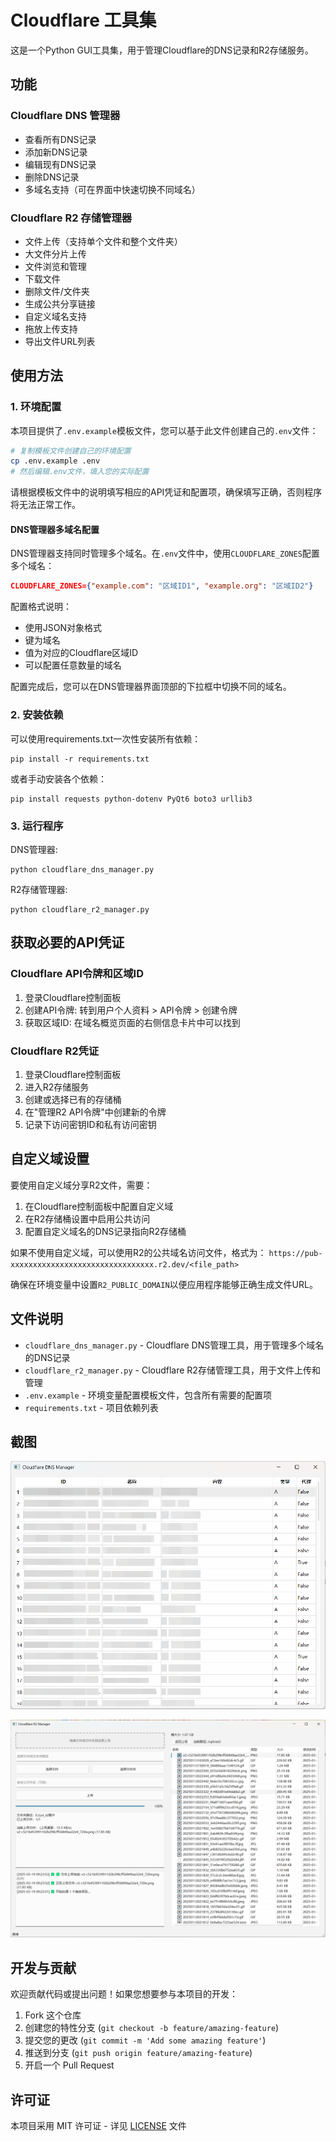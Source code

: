 # Cloudflare 工具集

这是一个Python GUI工具集，用于管理Cloudflare的DNS记录和R2存储服务。

## 功能

### Cloudflare DNS 管理器
- 查看所有DNS记录
- 添加新DNS记录
- 编辑现有DNS记录
- 删除DNS记录
- 多域名支持（可在界面中快速切换不同域名）

### Cloudflare R2 存储管理器
- 文件上传（支持单个文件和整个文件夹）
- 大文件分片上传
- 文件浏览和管理
- 下载文件
- 删除文件/文件夹
- 生成公共分享链接
- 自定义域名支持
- 拖放上传支持
- 导出文件URL列表

## 使用方法

### 1. 环境配置

本项目提供了`.env.example`模板文件，您可以基于此文件创建自己的`.env`文件：

```bash
# 复制模板文件创建自己的环境配置
cp .env.example .env
# 然后编辑.env文件，填入您的实际配置
```

请根据模板文件中的说明填写相应的API凭证和配置项，确保填写正确，否则程序将无法正常工作。

#### DNS管理器多域名配置

DNS管理器支持同时管理多个域名。在`.env`文件中，使用`CLOUDFLARE_ZONES`配置多个域名：

```json
CLOUDFLARE_ZONES={"example.com": "区域ID1", "example.org": "区域ID2"}
```

配置格式说明：
- 使用JSON对象格式
- 键为域名
- 值为对应的Cloudflare区域ID
- 可以配置任意数量的域名

配置完成后，您可以在DNS管理器界面顶部的下拉框中切换不同的域名。

### 2. 安装依赖

可以使用requirements.txt一次性安装所有依赖：

```
pip install -r requirements.txt
```

或者手动安装各个依赖：

```
pip install requests python-dotenv PyQt6 boto3 urllib3
```

### 3. 运行程序

DNS管理器:
```
python cloudflare_dns_manager.py
```

R2存储管理器:
```
python cloudflare_r2_manager.py
```

## 获取必要的API凭证

### Cloudflare API令牌和区域ID
1. 登录Cloudflare控制面板
2. 创建API令牌: 转到用户个人资料 > API令牌 > 创建令牌
3. 获取区域ID: 在域名概览页面的右侧信息卡片中可以找到

### Cloudflare R2凭证
1. 登录Cloudflare控制面板
2. 进入R2存储服务
3. 创建或选择已有的存储桶
4. 在"管理R2 API令牌"中创建新的令牌
5. 记录下访问密钥ID和私有访问密钥

## 自定义域设置

要使用自定义域分享R2文件，需要：

1. 在Cloudflare控制面板中配置自定义域
2. 在R2存储桶设置中启用公共访问
3. 配置自定义域名的DNS记录指向R2存储桶

如果不使用自定义域，可以使用R2的公共域名访问文件，格式为：
`https://pub-xxxxxxxxxxxxxxxxxxxxxxxxxxxxxxxx.r2.dev/<file_path>`

确保在环境变量中设置`R2_PUBLIC_DOMAIN`以便应用程序能够正确生成文件URL。

## 文件说明

- `cloudflare_dns_manager.py` - Cloudflare DNS管理工具，用于管理多个域名的DNS记录
- `cloudflare_r2_manager.py` - Cloudflare R2存储管理工具，用于文件上传和管理
- `.env.example` - 环境变量配置模板文件，包含所有需要的配置项
- `requirements.txt` - 项目依赖列表

## 截图

![image-20250319093206096](/img/cloudflare_dns_manager_main.png)

![image-20250319093307209](/img/cloudflare_r2_manager_upload.png)

## 开发与贡献

欢迎贡献代码或提出问题！如果您想要参与本项目的开发：

1. Fork 这个仓库
2. 创建您的特性分支 (`git checkout -b feature/amazing-feature`)
3. 提交您的更改 (`git commit -m 'Add some amazing feature'`)
4. 推送到分支 (`git push origin feature/amazing-feature`)
5. 开启一个 Pull Request

## 许可证

本项目采用 MIT 许可证 - 详见 [LICENSE](LICENSE) 文件 